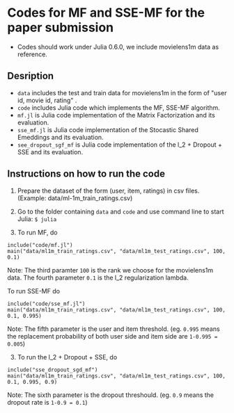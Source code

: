 # Codes for MF and SSE-MF for the paper submission
- Codes should work under Julia 0.6.0, we include movielens1m data as reference.


## Desription
- ```data``` includes the test and train data for movielens1m in the form of "user id, movie id, rating" .
- ```code``` includes Julia code which implements the MF, SSE-MF algorithm.
- ```mf.jl``` is Julia code implementation of the Matrix Factorization and its evaluation.
- ```sse_mf.jl``` is Julia code implementation of the Stocastic Shared Emeddings and its evaluation.
- ```see_dropout_sgf_mf``` is Julia code implementation of the l_2 + Dropout + SSE and its evaluation.
 

## Instructions on how to run the code
1. Prepare the dataset of the form (user, item, ratings) in csv files. (Example: data/ml-1m_train_ratings.csv)

2. Go to the folder containing ```data``` and ```code``` and use command line to start Julia:
```$ julia```

3. To run MF, do
```
include("code/mf.jl")
main("data/ml1m_train_ratings.csv", "data/ml1m_test_ratings.csv", 100, 0.1)
```
Note: The third paramter ```100``` is the rank we choose for the movielens1m data. The fourth parameter ```0.1``` is the l_2 regularization lambda.
 
To run SSE-MF do
```
include("code/sse_mf.jl")
main("data/ml1m_train_ratings.csv", "data/ml1m_test_ratings.csv", 100, 0.1, 0.995)
```
Note: The fifth parameter is the user and item threshold. (eg. ```0.995``` means the replacement probability of both user side and item side are ```1-0.995 = 0.005```)

3. To run the l_2 + Dropout + SSE, do
```
include("sse_dropout_sgd_mf")
main("data/ml1m_train_ratings.csv", "data/ml1m_test_ratings.csv", 100, 0.1, 0.995, 0.9)
```
Note: The sixth parameter is the dropout threshould. (eg. ```0.9``` means the dropout rate is ```1-0.9 = 0.1```)  

